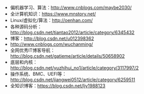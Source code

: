 - 偏机器学习、算法：http://www.cnblogs.com/maybe2030/
- 全计算机知识：https://www.mnstory.net/
- Linux/虚拟化/算法：http://oenhan.com/
- 各种源码分析：http://blog.csdn.net/tiantao2012/article/category/6345432
- 博客：http://blog.csdn.net/u012398362
- http://www.cnblogs.com/wuchanming/
- 全网优秀IT博客导航：http://blog.csdn.net/gatieme/article/details/50658902
- 底层和内核：http://blog.csdn.net/yuzhihui_no1/article/category/3117997/2
- 操作系统、BMC、UEFI等：http://blog.csdn.net/jiangwei0512/article/category/6259511
- 全知识博客：https://blog.csdn.net/ljy1988123